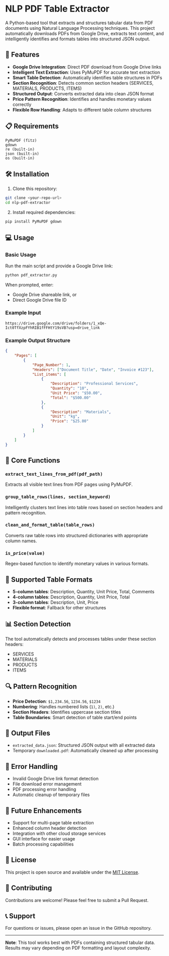 # NLP PDF Table Extractor

A Python-based tool that extracts and structures tabular data from PDF documents using Natural Language Processing techniques. This project automatically downloads PDFs from Google Drive, extracts text content, and intelligently identifies and formats tables into structured JSON output.

## 🚀 Features

- **Google Drive Integration**: Direct PDF download from Google Drive links
- **Intelligent Text Extraction**: Uses PyMuPDF for accurate text extraction
- **Smart Table Detection**: Automatically identifies table structures in PDFs
- **Section Recognition**: Detects common section headers (SERVICES, MATERIALS, PRODUCTS, ITEMS)
- **Structured Output**: Converts extracted data into clean JSON format
- **Price Pattern Recognition**: Identifies and handles monetary values correctly
- **Flexible Row Handling**: Adapts to different table column structures

## 📋 Requirements

```
PyMuPDF (fitz)
gdown
re (built-in)
json (built-in)
os (built-in)
```

## 🛠️ Installation

1. Clone this repository:
```bash
git clone <your-repo-url>
cd nlp-pdf-extractor
```

2. Install required dependencies:
```bash
pip install PyMuPDF gdown
```

## 💻 Usage

### Basic Usage

Run the main script and provide a Google Drive link:

```bash
python pdf_extractor.py
```

When prompted, enter:
- Google Drive shareable link, or
- Direct Google Drive file ID

### Example Input
```
https://drive.google.com/drive/folders/1_xQe-Ict0TfXzpFYhRIB1fFFHtY19sVB?usp=drive_link
```

### Example Output Structure

```json
{
    "Pages": [
        {
            "Page_Number": 1,
            "Headers": ["Document Title", "Date", "Invoice #123"],
            "List_items": [
                {
                    "Description": "Professional Services",
                    "Quantity": "10",
                    "Unit Price": "$50.00",
                    "Total": "$500.00"
                },
                {
                    "Description": "Materials",
                    "Unit": "kg",
                    "Price": "$25.00"
                }
            ]
        }
    ]
}
```

## 🔧 Core Functions

### `extract_text_lines_from_pdf(pdf_path)`
Extracts all visible text lines from PDF pages using PyMuPDF.

### `group_table_rows(lines, section_keyword)`
Intelligently clusters text lines into table rows based on section headers and pattern recognition.

### `clean_and_format_table(table_rows)`
Converts raw table rows into structured dictionaries with appropriate column names.

### `is_price(value)`
Regex-based function to identify monetary values in various formats.

## 🎯 Supported Table Formats

- **5-column tables**: Description, Quantity, Unit Price, Total, Comments
- **4-column tables**: Description, Quantity, Unit Price, Total
- **3-column tables**: Description, Unit, Price
- **Flexible format**: Fallback for other structures

## 📊 Section Detection

The tool automatically detects and processes tables under these section headers:
- SERVICES
- MATERIALS  
- PRODUCTS
- ITEMS

## 🔍 Pattern Recognition

- **Price Detection**: `$1,234.56`, `1234.56`, `$1234`
- **Numbering**: Handles numbered lists (`1)`, `2)`, etc.)
- **Section Headers**: Identifies uppercase section titles
- **Table Boundaries**: Smart detection of table start/end points

## 📁 Output Files

- `extracted_data.json`: Structured JSON output with all extracted data
- Temporary `downloaded.pdf`: Automatically cleaned up after processing

## 🚦 Error Handling

- Invalid Google Drive link format detection
- File download error management
- PDF processing error handling
- Automatic cleanup of temporary files

## 🔮 Future Enhancements

- Support for multi-page table extraction
- Enhanced column header detection
- Integration with other cloud storage services
- GUI interface for easier usage
- Batch processing capabilities

## 📝 License

This project is open source and available under the [MIT License](LICENSE).

## 🤝 Contributing

Contributions are welcome! Please feel free to submit a Pull Request.

## 📞 Support

For questions or issues, please open an issue in the GitHub repository.

---

**Note**: This tool works best with PDFs containing structured tabular data. Results may vary depending on PDF formatting and layout complexity.
